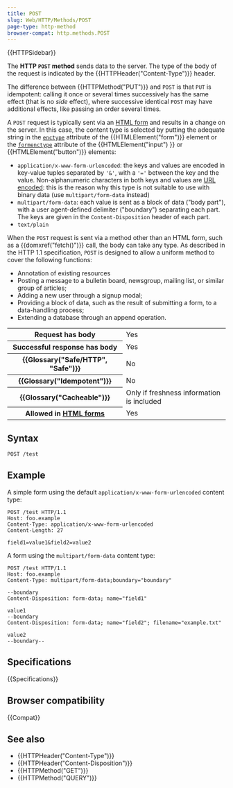 ```yaml
---
title: POST
slug: Web/HTTP/Methods/POST
page-type: http-method
browser-compat: http.methods.POST
---
```


{{HTTPSidebar}}

The **HTTP `POST` method** sends data to the server. The type of the body of the request is indicated by the {{HTTPHeader("Content-Type")}} header.

The difference between {{HTTPMethod("PUT")}} and `POST` is that `PUT` is idempotent: calling it once or several times successively has the same effect (that is no _side_ effect), where successive identical `POST` may have additional effects, like passing an order several times.

A `POST` request is typically sent via an [HTML form](/en-US/docs/Learn/Forms) and results in a change on the server. In this case, the content type is selected by putting the adequate string in the [`enctype`](/en-US/docs/Web/HTML/Element/form#enctype) attribute of the {{HTMLElement("form")}} element or the [`formenctype`](/en-US/docs/Web/HTML/Element/input#formenctype) attribute of the {{HTMLElement("input") }} or {{HTMLElement("button")}} elements:

- `application/x-www-form-urlencoded`: the keys and values are encoded in key-value tuples separated by `'&'`, with a `'='` between the key and the value. Non-alphanumeric characters in both keys and values are [URL encoded](https://en.wikipedia.org/wiki/URL_encoding): this is the reason why this type is not suitable to use with binary data (use `multipart/form-data` instead)
- `multipart/form-data`: each value is sent as a block of data ("body part"), with a user agent-defined delimiter ("boundary") separating each part. The keys are given in the `Content-Disposition` header of each part.
- `text/plain`

When the `POST` request is sent via a method other than an HTML form, such as a {{domxref("fetch()")}} call, the body can take any type. As described in the HTTP 1.1 specification, `POST` is designed to allow a uniform method to cover the following functions:

- Annotation of existing resources
- Posting a message to a bulletin board, newsgroup, mailing list, or similar group of articles;
- Adding a new user through a signup modal;
- Providing a block of data, such as the result of submitting a form, to a data-handling process;
- Extending a database through an append operation.

<table class="properties">
  <tbody>
    <tr>
      <th scope="row">Request has body</th>
      <td>Yes</td>
    </tr>
    <tr>
      <th scope="row">Successful response has body</th>
      <td>Yes</td>
    </tr>
    <tr>
      <th scope="row">{{Glossary("Safe/HTTP", "Safe")}}</th>
      <td>No</td>
    </tr>
    <tr>
      <th scope="row">{{Glossary("Idempotent")}}</th>
      <td>No</td>
    </tr>
    <tr>
      <th scope="row">{{Glossary("Cacheable")}}</th>
      <td>Only if freshness information is included</td>
    </tr>
    <tr>
      <th scope="row">
        Allowed in <a href="/en-US/docs/Learn/Forms">HTML forms</a>
      </th>
      <td>Yes</td>
    </tr>
  </tbody>
</table>

## Syntax

```http
POST /test
```

## Example

A simple form using the default `application/x-www-form-urlencoded` content type:

```http
POST /test HTTP/1.1
Host: foo.example
Content-Type: application/x-www-form-urlencoded
Content-Length: 27

field1=value1&field2=value2
```

A form using the `multipart/form-data` content type:

```http
POST /test HTTP/1.1
Host: foo.example
Content-Type: multipart/form-data;boundary="boundary"

--boundary
Content-Disposition: form-data; name="field1"

value1
--boundary
Content-Disposition: form-data; name="field2"; filename="example.txt"

value2
--boundary--
```

## Specifications

{{Specifications}}

## Browser compatibility

{{Compat}}

## See also

- {{HTTPHeader("Content-Type")}}
- {{HTTPHeader("Content-Disposition")}}
- {{HTTPMethod("GET")}}
- {{HTTPMethod("QUERY")}}
